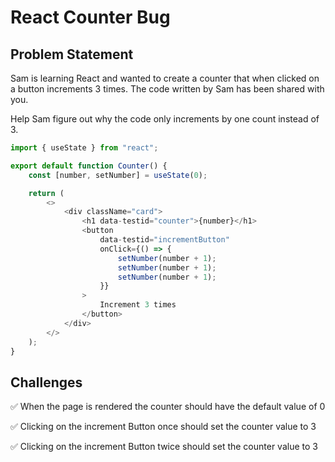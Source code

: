 # React Counter Bug

## Problem Statement

Sam is learning React and wanted to create a counter that when clicked on a button increments 3 times. The code written by Sam has been shared with you.

Help Sam figure out why the code only increments by one count instead of 3.

```js
import { useState } from "react";

export default function Counter() {
	const [number, setNumber] = useState(0);

	return (
		<>
			<div className="card">
				<h1 data-testid="counter">{number}</h1>
				<button
					data-testid="incrementButton"
					onClick={() => {
						setNumber(number + 1);
						setNumber(number + 1);
						setNumber(number + 1);
					}}
				>
					Increment 3 times
				</button>
			</div>
		</>
	);
}
```

## Challenges

✅ When the page is rendered the counter should have the default value of 0

✅ Clicking on the increment Button once should set the counter value to 3

✅ Clicking on the increment Button twice should set the counter value to 3